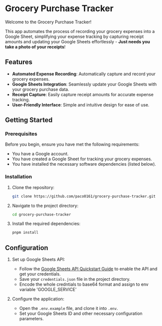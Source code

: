 # Grocery Purchase Tracker

Welcome to the Grocery Purchase Tracker!

This app automates the process of recording your grocery expenses into a Google Sheet, simplifying your expense tracking by capturing receipt amounts and updating your Google Sheets effortlessly - **Just needs you take a photo of your receipts**!

## Features

- **Automated Expense Recording**: Automatically capture and record your grocery expenses.
- **Google Sheets Integration**: Seamlessly update your Google Sheets with your grocery purchase data.
- **Receipt Capture**: Easily capture receipt amounts for accurate expense tracking.
- **User-Friendly Interface**: Simple and intuitive design for ease of use.

## Getting Started

### Prerequisites

Before you begin, ensure you have met the following requirements:

- You have a Google account.
- You have created a Google Sheet for tracking your grocery expenses.
- You have installed the necessary software dependencies (listed below).

### Installation

1. Clone the repository:
   ```bash
   git clone https://github.com/paco0161/grocery-purchase-tracker.git
2. Navigate to the project directory:
   ```bash
   cd grocery-purchase-tracker
3. Install the required dependencies:
   ```bash
   pnpm install
## Configuration

1. Set up Google Sheets API:
   - Follow the [Google Sheets API Quickstart Guide](https://developers.google.com/sheets/api/quickstart/nodejs) to enable the API and get your credentials.
   - Save your `credentials.json` file in the project directory.
   - Encode the whole credntials to base64 format and assign to env variable 'GOOGLE_SERVICE'

2. Configure the application:
   - Open the `.env.example` file, and clone it into `.env`.
   - Set your Google Sheets ID and other necessary configuration parameters.
